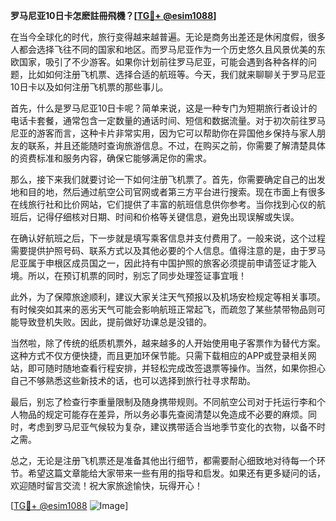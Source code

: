 **罗马尼亚10日卡怎麽註冊飛機？[[TG💪+ @esim1088](https://t.me/s/esim1088)]**

在当今全球化的时代，旅行变得越来越普遍。无论是商务出差还是休闲度假，很多人都会选择飞往不同的国家和地区。而罗马尼亚作为一个历史悠久且风景优美的东欧国家，吸引了不少游客。如果你计划前往罗马尼亚，可能会遇到各种各样的问题，比如如何注册飞机票、选择合适的航班等。今天，我们就来聊聊关于罗马尼亚10日卡以及如何注册飞机票的那些事儿。

首先，什么是罗马尼亚10日卡呢？简单来说，这是一种专门为短期旅行者设计的电话卡套餐，通常包含一定数量的通话时间、短信和数据流量。对于初次前往罗马尼亚的游客而言，这种卡片非常实用，因为它可以帮助你在异国他乡保持与家人朋友的联系，并且还能随时查询旅游信息。不过，在购买之前，你需要了解清楚具体的资费标准和服务内容，确保它能够满足你的需求。

那么，接下来我们就要讨论一下如何注册飞机票了。首先，你需要确定自己的出发地和目的地，然后通过航空公司官网或者第三方平台进行搜索。现在市面上有很多在线旅行社和比价网站，它们提供了丰富的航班信息供你参考。当你找到心仪的航班后，记得仔细核对日期、时间和价格等关键信息，避免出现误解或失误。

在确认好航班之后，下一步就是填写乘客信息并支付费用了。一般来说，这个过程需要提供护照号码、联系方式以及其他必要的个人信息。值得注意的是，由于罗马尼亚属于申根区成员国之一，因此持有中国护照的旅客必须提前申请签证才能入境。所以，在预订机票的同时，别忘了同步处理签证事宜哦！

此外，为了保障旅途顺利，建议大家关注天气预报以及机场安检规定等相关事项。有时候突如其来的恶劣天气可能会影响航班正常起飞，而疏忽了某些禁带物品则可能导致登机失败。因此，提前做好功课总是没错的。

当然啦，除了传统的纸质机票外，越来越多的人开始使用电子客票作为替代方案。这种方式不仅方便快捷，而且更加环保节能。只需下载相应的APP或登录相关网站，即可随时随地查看行程安排，并轻松完成改签退票等操作。当然，如果你担心自己不够熟悉这些新技术的话，也可以选择到旅行社寻求帮助。

最后，别忘了检查行李重量限制及随身携带规则。不同航空公司对于托运行李和个人物品的规定可能存在差异，所以务必事先查阅清楚以免造成不必要的麻烦。同时，考虑到罗马尼亚气候较为复杂，建议携带适合当地季节变化的衣物，以备不时之需。

总之，无论是注册飞机票还是准备其他出行细节，都需要耐心细致地对待每一个环节。希望这篇文章能给大家带来一些有用的指导和启发。如果还有更多疑问的话，欢迎随时留言交流！祝大家旅途愉快，玩得开心！

[[TG💪+ @esim1088](https://t.me/s/esim1088) ![Image](https://i.postimg.cc/4NQfJmqS/Snipaste-2025-05-13-00-14-12.png)]